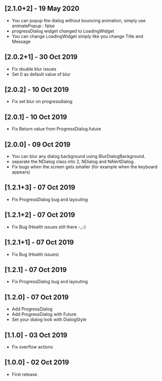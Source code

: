 ## [2.1.0+2] - 19 May 2020

* You can popup the dialog without bouncing animation, simply use animatePopup : false 
* progressDialog widget changed to LoadingWidget
* You can change LoadingWidget simply like you change Title and Message

## [2.0.2+1] - 30 Oct 2019

* Fix double blur issues
* Set 0 as default value of blur

## [2.0.2] - 10 Oct 2019

* Fix set blur on progressdialog

## [2.0.1] - 10 Oct 2019

* Fix Return value from ProgressDialog.future

## [2.0.0] - 09 Oct 2019 

* You can blur any dialog background using BlurDialogBackground.
* separate the NDialog class into 2, NDialog and NAlertDialog.
* Fix bugs when the screen gets smaller (for example when the keyboard appears)

## [1.2.1+3] - 07 Oct 2019 

* Fix ProgressDialog bug and layouting

## [1.2.1+2] - 07 Oct 2019 

* Fix Bug (Health issues still there -_-)

## [1.2.1+1] - 07 Oct 2019 

* Fix Bug (Health issues)

## [1.2.1] - 07 Oct 2019 

* Fix ProgressDialog bug and layouting

## [1.2.0] - 07 Oct 2019 

* Add ProgressDialog
* Add ProgressDialog with Future
* Set your dialog look with DialogStyle

## [1.1.0] - 03 Oct 2019 

* Fix overflow actions

## [1.0.0] - 02 Oct 2019 

* First release.

